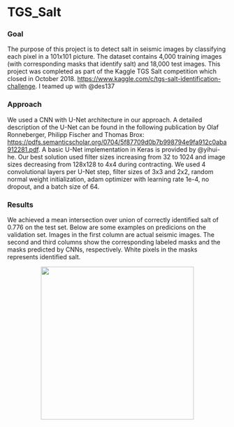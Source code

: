 # TGS_Salt

### Goal
The purpose of this project is to detect salt in seismic images by classifying each pixel in
a 101x101 picture. The dataset contains 4,000 training images (with corresponding masks that identify
salt) and 18,000 test images. This project was completed as part of the Kaggle TGS Salt competition 
which closed in October 2018. https://www.kaggle.com/c/tgs-salt-identification-challenge. I teamed up
with @des137

### Approach
We used a CNN with U-Net architecture in our approach. A detailed description of the U-Net can be found
in the following publication by Olaf Ronneberger, Philipp Fischer and Thomas Brox:
https://pdfs.semanticscholar.org/0704/5f87709d0b7b998794e9fa912c0aba912281.pdf. A basic U-Net implementation
in Keras is provided by @yihui-he. Our best solution used filter sizes increasing from 32 to 1024 and image 
sizes decreasing from 128x128 to 4x4 during contracting. We used 4 convolutional layers per U-Net step, filter
sizes of 3x3 and 2x2, random normal weight initialization, adam optimizer with learning rate 1e-4, no dropout,
and a batch size of 64.

### Results
We achieved a mean intersection over union of correctly identified salt of 0.776 on the test set. Below are some 
examples on predicions on the validation set. Images in the first column are actual seismic images. The second and 
third columns show the corresponding labeled masks and the masks predicted by CNNs, respectively. White pixels in 
the masks represents identified salt.
<p align="center">
  <img src="https://github.com/roman807/TGS_Salt/blob/master/examples.png" width="350">
</p>
